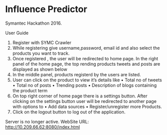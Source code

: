 # Influence Predictor

Symantec Hackathon 2016.

User Guide

1.	Register with SYMC Crawler 
2.	While registering give username,password, email id and also select the products you want to track.
3.	Once registered , the user will be redirected to home page. In the right panel of the home page, the top rending products tweets and posts are displayed as shown below
4.	In the middle panel, products registerd by the users are listed.
5.	User can click on the product to view it’s details like
•	Total no of tweets
•	Total no of posts
•	Trending  posts
•	Description of blogs containing the product term
6.	On top right corner of home page there is a settings button. After clicking on the settings button user will be redirected to another page with options to 
•	Add data sources
•	Register/unregister more Products.
7.	Click on the logout button to log out of the application.

Server is no longer active.
WebSite URL: http://10.209.66.62:8080/index.html
